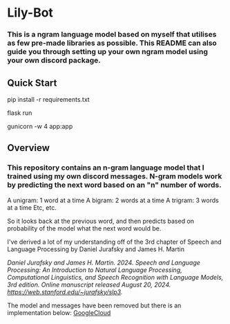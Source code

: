 # Lily-Bot

### This is a ngram language model based on myself that utilises as few pre-made libraries as possible. This README can also guide you through setting up your own ngram model using your own discord package.

## Quick Start
pip install -r requirements.txt

flask run

gunicorn -w 4 app:app

## Overview

### This repository contains an n-gram language model that I trained using my own discord messages. N-gram models work by predicting the next word based on an "n" number of words. 

A unigram: 1 word at a time
A bigram: 2 words at a time
A trigram: 3 words at a time
Etc, etc.

So it looks back at the previous word, and then predicts based on probability of the model what the next word would be.

I've derived a lot of my understanding off of the 3rd chapter of Speech and Language Processing by Daniel Jurafsky and James H. Martin

_Daniel Jurafsky and James H. Martin. 2024. Speech and Language Processing: An Introduction to Natural Language Processing, Computational Linguistics, and Speech Recognition with Language Models, 3rd edition. Online manuscript released August 20, 2024. https://web.stanford.edu/~jurafsky/slp3._


The model and messages have been removed but there is an implementation below:
[GoogleCloud
](https://lily-bot-352988256386.us-central1.run.app/)
